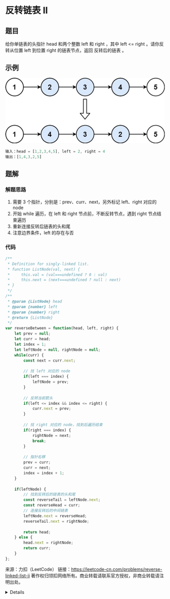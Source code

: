 # 反转链表 II

## 题目
给你单链表的头指针 head 和两个整数 left 和 right ，其中 left <= right 。请你反转从位置 left 到位置 right 的链表节点，返回 反转后的链表 。

## 示例

![](./img/rev2ex2.jpg)

```js
输入：head = [1,2,3,4,5], left = 2, right = 4
输出：[1,4,3,2,5]
```

## 题解

### 解题思路

1. 需要 3 个指针，分别是：prev、curr、next，另外标记 left、right 对应的 node
2. 开始 while 遍历，在 left 和 right 节点前，不断反转节点，遇到 right 节点结束遍历
3. 重新连接反转后链表的头和尾
4. 注意边界条件，left 的存在与否

### 代码

```javascript
/**
 * Definition for singly-linked list.
 * function ListNode(val, next) {
 *     this.val = (val===undefined ? 0 : val)
 *     this.next = (next===undefined ? null : next)
 * }
 */
/**
 * @param {ListNode} head
 * @param {number} left
 * @param {number} right
 * @return {ListNode}
 */
var reverseBetween = function(head, left, right) {
    let prev = null;
    let curr = head;
    let index = 1;
    let leftNode = null, rightNode = null;
    while(curr) {
        const next = curr.next;

        // 找 left 对应的 node
        if(left === index) {
            leftNode = prev;
        }

        // 反转当前箭头
        if(left <= index && index <= right) {    
            curr.next = prev;
        }
      
        // 找 right 对应的 node，找到后遍历结束
        if(right === index) {
            rightNode = next;
            break;
        }

        // 指针右移
        prev = curr;
        curr = next;
        index = index + 1;
    }
    
    if(leftNode) {
        // 找到反转后的链表的头和尾
        const reverseTail = leftNode.next;
        const reverseHead = curr;
        // 连接反转后的中间链表
        leftNode.next = reverseHead;
        reverseTail.next = rightNode;
        
        return head;
    } else {
        head.next = rightNode;
        return curr;
    }
};
```

来源：力扣（LeetCode）
链接：https://leetcode-cn.com/problems/reverse-linked-list-ii
著作权归领扣网络所有。商业转载请联系官方授权，非商业转载请注明出处。

<details>

  ```js
  echo "hello shell"
  echo "hello python"
  ```
</details>
